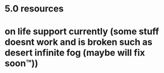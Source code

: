# 5.0 resources
# on life support currently (some stuff doesnt work and is broken such as desert infinite fog (maybe will fix soon™️))
